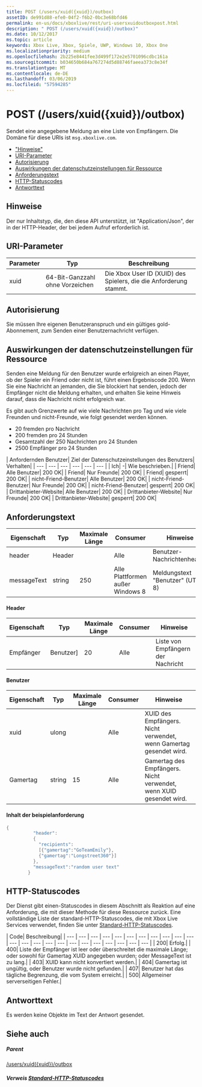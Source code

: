 ```yaml
---
title: POST (/users/xuid({xuid})/outbox)
assetID: de991d88-efe0-04f2-f6b2-0bc3e68bfd46
permalink: en-us/docs/xboxlive/rest/uri-usersxuidoutboxpost.html
description: " POST (/users/xuid({xuid})/outbox)"
ms.date: 10/12/2017
ms.topic: article
keywords: Xbox Live, Xbox, Spiele, UWP, Windows 10, Xbox One
ms.localizationpriority: medium
ms.openlocfilehash: 2b225e8441fee3d499f172e2e5701096cdbc161a
ms.sourcegitcommit: b034650b684a767274d5d88746faeea373c8e34f
ms.translationtype: MT
ms.contentlocale: de-DE
ms.lasthandoff: 03/06/2019
ms.locfileid: "57594285"
---
```

# <a name="post-usersxuidxuidoutbox"></a>POST (/users/xuid({xuid})/outbox)
Sendet eine angegebene Meldung an eine Liste von Empfängern.
Die Domäne für diese URIs ist `msg.xboxlive.com`.

  * ["Hinweise"](#ID4EV)
  * [URI-Parameter](#ID4EAB)
  * [Autorisierung](#ID4ENB)
  * [Auswirkungen der datenschutzeinstellungen für Ressource](#ID4EYB)
  * [Anforderungstext](#ID4E3F)
  * [HTTP-Statuscodes](#ID4ETCAC)
  * [Antworttext](#ID4E1EAC)

<a id="ID4EV"></a>


## <a name="remarks"></a>Hinweise

Der nur Inhaltstyp, die, den diese API unterstützt, ist "Application/Json", der in der HTTP-Header, der bei jedem Aufruf erforderlich ist.

<a id="ID4EAB"></a>


## <a name="uri-parameters"></a>URI-Parameter

| Parameter| Typ| Beschreibung|
| --- | --- | --- |
| xuid | 64-Bit-Ganzzahl ohne Vorzeichen | Die Xbox User ID (XUID) des Spielers, die die Anforderung stammt. |

<a id="ID4ENB"></a>


## <a name="authorization"></a>Autorisierung

Sie müssen Ihre eigenen Benutzeranspruch und ein gültiges gold-Abonnement, zum Senden einer Benutzernachricht verfügen.

<a id="ID4EYB"></a>


## <a name="effect-of-privacy-settings-on-resource"></a>Auswirkungen der datenschutzeinstellungen für Ressource

Senden eine Meldung für den Benutzer wurde erfolgreich an einen Player, ob der Spieler ein Friend oder nicht ist, führt einen Ergebniscode 200. Wenn Sie eine Nachricht an jemanden, die Sie blockiert hat senden, jedoch der Empfänger nicht die Meldung erhalten, und erhalten Sie keine Hinweis darauf, dass die Nachricht nicht erfolgreich war.

Es gibt auch Grenzwerte auf wie viele Nachrichten pro Tag und wie viele Freunden und nicht-Freunde, wie folgt gesendet werden können.

   * 20 fremden pro Nachricht
   * 200 fremden pro 24 Stunden
   * Gesamtzahl der 250 Nachrichten pro 24 Stunden
   * 2500 Empfänger pro 24 Stunden

| Anfordernden Benutzer| Ziel der Datenschutzeinstellungen des Benutzers| Verhalten|
| --- | --- | --- | --- | --- | --- |
| Ich| -| Wie beschrieben.|
| Friend| Alle Benutzer| 200 OK|
| Friend| Nur Freunde| 200 OK|
| Friend| gesperrt| 200 OK|
| nicht-Friend-Benutzer| Alle Benutzer| 200 OK|
| nicht-Friend-Benutzer| Nur Freunde| 200 OK|
| nicht-Friend-Benutzer| gesperrt| 200 OK|
| Drittanbieter-Website| Alle Benutzer| 200 OK|
| Drittanbieter-Website| Nur Freunde| 200 OK|
| Drittanbieter-Website| gesperrt| 200 OK|

<a id="ID4E3F"></a>


## <a name="request-body"></a>Anforderungstext

| Eigenschaft| Typ| Maximale Länge| Consumer| Hinweise|
| --- | --- | --- | --- | --- |
| header| Header|  | Alle| Benutzer-Nachrichtenheader|
| messageText| string| 250| Alle Plattformen außer Windows 8| Meldungstext "Benutzer" (UTF-8)|

#### <a name="header"></a>Header

| Eigenschaft| Typ| Maximale Länge| Consumer| Hinweise|
| --- | --- | --- | --- | --- |
| Empfänger| Benutzer]| 20| Alle| Liste von Empfängern der Nachricht|

#### <a name="user"></a>Benutzer

| Eigenschaft| Typ| Maximale Länge| Consumer| Hinweise|
| --- | --- | --- | --- | --- |
| xuid| ulong|  | Alle| XUID des Empfängers. Nicht verwendet, wenn Gamertag gesendet wird.|
| Gamertag| string| 15| Alle| Gamertag des Empfängers. Nicht verwendet, wenn XUID gesendet wird.|

#### <a name="sample-request-body"></a>Inhalt der beispielanforderung 

```cpp
{
          "header":
          {
            "recipients":
            [{"gamertag":"GoTeamEmily"},
            {"gamertag":"Longstreet360"}]
          },
          "messageText":"random user text"
        }

```


<a id="ID4ETCAC"></a>


## <a name="http-status-codes"></a>HTTP-Statuscodes

Der Dienst gibt einen-Statuscodes in diesem Abschnitt als Reaktion auf eine Anforderung, die mit dieser Methode für diese Ressource zurück. Eine vollständige Liste der standard-HTTP-Statuscodes, die mit Xbox Live Services verwendet, finden Sie unter [Standard-HTTP-Statuscodes](../../additional/httpstatuscodes.md).

| Code| Beschreibung|
| --- | --- | --- | --- | --- | --- | --- | --- | --- | --- | --- | --- | --- | --- | --- | --- | --- | --- | --- | --- | --- | --- | --- |
| 200| Erfolg.|
| 400| Liste der Empfänger ist leer oder überschreitet die maximale Länge; oder sowohl für Gamertag XUID angegeben wurden; oder MessageText ist zu lang.|
| 403| XUID kann nicht konvertiert werden.|
| 404| Gamertag ist ungültig, oder Benutzer wurde nicht gefunden.|
| 407| Benutzer hat das tägliche Begrenzung, die vom System erreicht.|
| 500| Allgemeiner serverseitigen Fehler.|

<a id="ID4E1EAC"></a>


## <a name="response-body"></a>Antworttext

Es werden keine Objekte im Text der Antwort gesendet.

<a id="ID4EJFAC"></a>


## <a name="see-also"></a>Siehe auch

<a id="ID4ELFAC"></a>


##### <a name="parent"></a>Parent  

[/users/xuid({xuid})/outbox](uri-usersxuidoutbox.md)


<a id="ID4EZFAC"></a>


##### <a name="reference--standard-http-status-codesadditionalhttpstatuscodesmd"></a>Verweis [Standard-HTTP-Statuscodes](../../additional/httpstatuscodes.md)
